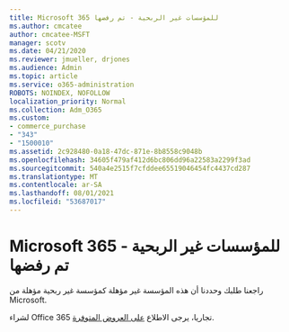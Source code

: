 ```yaml
---
title: Microsoft 365 للمؤسسات غير الربحية - تم رفضها
ms.author: cmcatee
author: cmcatee-MSFT
manager: scotv
ms.date: 04/21/2020
ms.reviewer: jmueller, drjones
ms.audience: Admin
ms.topic: article
ms.service: o365-administration
ROBOTS: NOINDEX, NOFOLLOW
localization_priority: Normal
ms.collection: Adm_O365
ms.custom:
- commerce_purchase
- "343"
- "1500010"
ms.assetid: 2c928480-0a18-47dc-871e-8b8558c9048b
ms.openlocfilehash: 34605f479af412d6bc806dd96a22583a2299f3ad
ms.sourcegitcommit: 540a4e2515f7cfddee65519046454fc4437cd287
ms.translationtype: MT
ms.contentlocale: ar-SA
ms.lasthandoff: 08/01/2021
ms.locfileid: "53687017"
---
```

# <a name="microsoft-365-for-nonprofits---declined"></a>Microsoft 365 للمؤسسات غير الربحية - تم رفضها

راجعنا طلبك وحددنا أن هذه المؤسسة غير مؤهلة كمؤسسة غير ربحية مؤهلة من Microsoft.
  
لشراء Office 365 تجاريا، يرجى الاطلاع [على العروض المتوفرة](https://portal.office.com/AdminPortal/Home).
